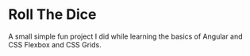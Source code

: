 # Roll The Dice
A small simple fun project I did while learning the basics of Angular and CSS Flexbox and CSS Grids.
